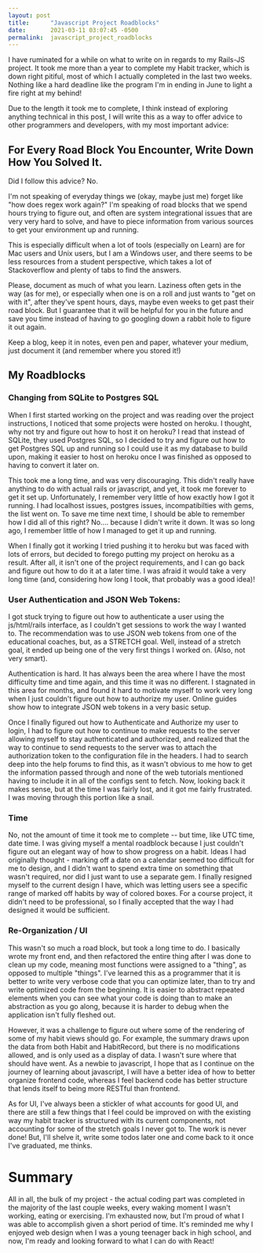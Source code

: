```yaml
---
layout: post
title:      "Javascript Project Roadblocks"
date:       2021-03-11 03:07:45 -0500
permalink:  javascript_project_roadblocks
---
```



I have ruminated for a while on what to write on in regards to my Rails-JS project. It took me more than a year to complete my Habit tracker, which is down right pitiful, most of which I actually completed in the last two weeks. Nothing like a hard deadline like the program I'm in ending in June to light a fire right at my behind! 

Due to the length it took me to complete, I think instead of exploring anything technical in this post, I will write this as a way to offer advice to other programmers and developers, with my most important advice:

## For Every Road Block You Encounter, Write Down How You Solved It. 

Did I follow this advice? No.

I'm not speaking of everyday things we (okay, maybe just me) forget like "how does regex work again?" I'm speaking of road blocks that we spend hours trying to figure out, and often are system integrational issues that are very very hard to solve, and have to piece information from various sources to get your environment up and running. 

This is especially difficult when a lot of tools (especially on Learn) are for Mac users and Unix users, but I am a Windows user, and there seems to be less resources from a student perspective, which takes a lot of Stackoverflow and plenty of tabs to find the answers. 

Please, document as much of what you learn. Laziness often gets in the way (as for me), or especially when one is on a roll and just wants to "get on with it", after they've spent hours, days, maybe even weeks to get past their road block. But I guarantee that it will be helpful for you in the future and save you time instead of having to go googling down a rabbit hole to figure it out again. 

Keep a blog, keep it in notes, even pen and paper, whatever your medium, just document it (and remember where you stored it!)


## My Roadblocks


### Changing from SQLite to Postgres SQL

When I first started working on the project and  was reading over the project instructions, I noticed that some projects were hosted on heroku. I thought, why not try and figure out how to host it on heroku? I read that instead of SQLite, they used Postgres SQL, so I decided to try and figure out how to get Postgres SQL up and running so I could use it as my database to build upon, making it easier to host on heroku once I was finished as opposed to having to convert it later on.

This took me a long time, and was very discouraging. This didn't really have anything to do with actual rails or javascript, and yet, it took me forever to get it set up. Unfortunately, I remember very little of how exactly how I got it running. I had localhost issues, postgres issues, incompatibilties with gems, the list went on. To save me time next time, I should be able to remember how I did all of this right? No.... because I didn't write it down. It was so long ago, I remember little of how I managed to get it up and running.

When I finally got it working I tried pushing it to heroku but was faced with lots of errors, but decided to forego putting my project on heroku as a result.  After all, it isn't one of the project requirements, and I can go back and figure out how to do it at a later time. I was afraid it would take a very long time (and, considering how long I took, that probably was a good idea)!

### User Authentication and JSON Web Tokens:

I got stuck trying to figure out how to authenticate a user using the js/html/rails interface, as I couldn't get sessions to work the way I wanted to. The recommendation was to use JSON web tokens from one of the educational coaches, but, as a STRETCH goal. Well, instead of a stretch goal, it ended up being one of the very first things I worked on. (Also, not very smart).

Authentication is hard. It has always been the area where I have the most difficulty time and time again, and this time it was no different. I stagnated in this area for months, and found it hard to motivate myself to work very long when I just couldn't figure out how to authorize my user. Online guides show how to integrate JSON web tokens in a very basic setup. 

Once I finally figured out how to Authenticate and Authorize my user to login, I had to figure out how to continue to make requests to the server allowing myself to stay authenticated and authorized, and realized that the way to continue to send requests to the server was to attach the authorization token to the configuration file in the headers. I had to search deep into the help forums to find this, as it wasn't obvious to me how to get the information passed through and none of the web tutorials mentioned having to include it in all of the configs sent to fetch. Now, looking back it makes sense, but at the time I was fairly lost, and it got me fairly frustrated. I was moving through this portion like a snail.

### Time

No, not the amount of time it took me to complete -- but time, like UTC time, date time. I was giving myself a mental roadblock because I just couldn't figure out an elegant way of how to show progress on a habit. Ideas I had originally thought - marking off a date on a calendar seemed too difficult for me to design, and I didn't want to spend extra time on something that wasn't required, nor did I just want to use a separate gem. I finally resigned myself to the current design I have, which was letting users see a specific range of marked off habits by way of colored boxes. For a course project, it didn't need to be professional, so I finally accepted that the way I had designed it would be sufficient.

### Re-Organization / UI

This wasn't so much a road block, but took a long time to do. I basically wrote my front end, and then refactored the entire thing after I was done to clean up my code, meaning most functions were assigned to a "thing", as opposed to multiple "things". I've learned this as a programmer that it is better to write very verbose code that you can optimize later, than to try and write optimized code from the beginning. It is easier to abstract repeated elements when you can see what your code is doing than to make an abstraction as you go along, because it is harder to debug when the application isn't fully fleshed out.

However, it was a challenge to figure out where some of the rendering of some of my habit views should go. For example, the summary draws upon the data from both Habit and HabitRecord, but there is no modifications allowed, and is only used as a display of data. I wasn't sure where that should have went. As a newbie to javascript, I hope that as I continue on the journey of learning about javascript, I will have a better idea of how to better organize frontend code, whereas I feel backend code has better structure that lends itself to being more RESTful than frontend.

As for UI, I've always been a stickler of what accounts for good UI, and there are still a few things that I feel could be improved on with the existing way my habit tracker is structured with its current components, not accounting for some of the stretch goals I never got to. The work is never done! But, I'll shelve it, write some todos later one and come back to it once I've graduated, me thinks.


# Summary

All in all, the bulk of my project - the actual coding part was completed in the majority of the last couple weeks, every waking moment I wasn't working, eating or exercising. I'm exhausted now, but I'm proud of what I was able to accomplish given a short period of time. It's reminded me why I enjoyed web design when I was a young teenager back in high school, and now, I'm ready and looking forward to what I can do with React!
